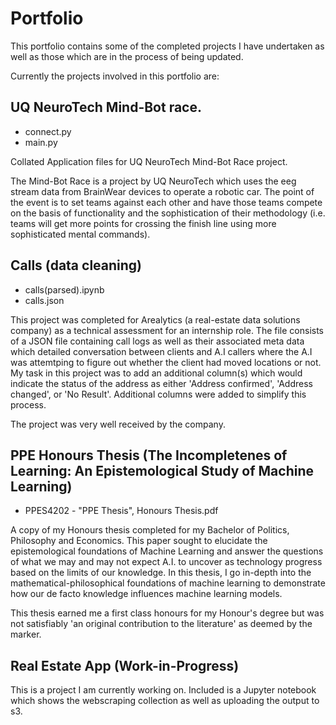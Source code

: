 # Portfolio

This portfolio contains some of the completed projects I have undertaken as well as those which are in the process of being updated.

Currently the projects involved in this portfolio are:

## UQ NeuroTech Mind-Bot race.

- connect.py
- main.py

Collated Application files for UQ NeuroTech Mind-Bot Race project.

The Mind-Bot Race is a project by UQ NeuroTech which uses the eeg stream data from BrainWear devices to operate a robotic car. The point of the event is to set teams against each other and have those teams compete on the basis of functionality and the sophistication of their methodology (i.e. teams will get more points for crossing the finish line using more sophisticated mental commands).

## Calls (data cleaning)

- calls(parsed).ipynb
- calls.json

This project was completed for Arealytics (a real-estate data solutions company) as a technical assessment for an internship role. The file consists of a JSON file containing call logs as well as their associated meta data which detailed conversation between clients and A.I callers where the A.I was attemtping to figure out whether the client had moved locations or not. My task in this project was to add an additional column(s) which would indicate the status of the address as either 'Address confirmed', 'Address changed', or 'No Result'. Additional columns were added to simplify this process.

The project was very well received by the company.

## PPE Honours Thesis (The Incompletenes of Learning: An Epistemological Study of Machine Learning)

- PPES4202 - "PPE Thesis", Honours Thesis.pdf

A copy of my Honours thesis completed for my Bachelor of Politics, Philosophy and Economics. This paper sought to elucidate the epistemological foundations of Machine Learning and answer the questions of what we may and may not expect A.I. to uncover as technology progress based on the limits of our knowledge. In this thesis, I go in-depth into the mathematical-philosophical foundations of machine learning to demonstrate how our de facto knowledge influences machine learning models. 

This thesis earned me a first class honours for my Honour's degree but was not satisfiably 'an original contribution to the literature' as deemed by the marker.

## Real Estate App (Work-in-Progress)

This is a project I am currently working on. Included is a Jupyter notebook which shows the webscraping collection as well as uploading the output to s3.



